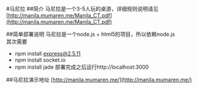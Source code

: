 #马尼拉
##简介
马尼拉是一个3-5人玩的桌游，详细规则说明请见[http://manila.mumaren.me/Manila_CT.pdf](http://manila.mumaren.me/Manila_CT.pdf)

##简单部署说明
马尼拉是一个node.js + html5的项目，所以依赖node.js  
其次需要  
* npm install express@2.5.11
* npm install socket.io
* npm install jade
部署完成之后运行http://localhost:3000

##马尼拉演示地址
[http://manila.mumaren.me/](http://manila.mumaren.me/)